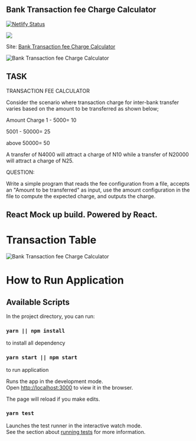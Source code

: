 ## Bank Transaction fee Charge Calculator

[![Netlify Status](https://api.netlify.com/api/v1/badges/e7777d34-cebb-42b4-bfa5-16d6e2192125/deploy-status)](https://app.netlify.com/sites/parkway-calculator/deploys)

<a href="https://www.netlify.com">
  <img src="https://www.netlify.com/img/global/badges/netlify-color-accent.svg"/>
</a>

Site: [Bank Transaction fee Charge Calculator](https://parkway-calculator.netlify.com)

![Bank Transaction fee Charge Calculator](https://res.cloudinary.com/sirsuccess/image/upload/v1585533465/react-native%20snapshot/feeCalculator_khl0wd.png)

## TASK


TRANSACTION FEE CALCULATOR


Consider the scenario where transaction charge for inter-bank transfer varies based on the amount to be transferred as shown below;

Amount Charge
1 - 5000=
10

5001 - 50000=
25

above 50000=
50

A transfer of N4000 will attract a charge of N10 while a transfer of N20000 will attract a charge of N25.

QUESTION:

Write a simple program that reads the fee configuration from a file, accepts an "Amount to be transferred" as input, use the amount configuration in the file to compute the expected charge, and outputs the charge.

## React Mock up build. Powered by React.


# Transaction Table
![Bank Transaction fee Charge Calculator](https://res.cloudinary.com/sirsuccess/image/upload/v1585569751/react-native%20snapshot/transactionTable_z1att6.png)



# How to Run Application

## Available Scripts

In the project directory, you can run:

### `yarn || npm install`

to install all dependency

### `yarn start || npm start`

to run application

Runs the app in the development mode.<br />
Open [http://localhost:3000](http://localhost:3000) to view it in the browser.

The page will reload if you make edits.<br />

### `yarn test`

Launches the test runner in the interactive watch mode.<br />
See the section about [running tests](https://facebook.github.io/create-react-app/docs/running-tests) for more information.
